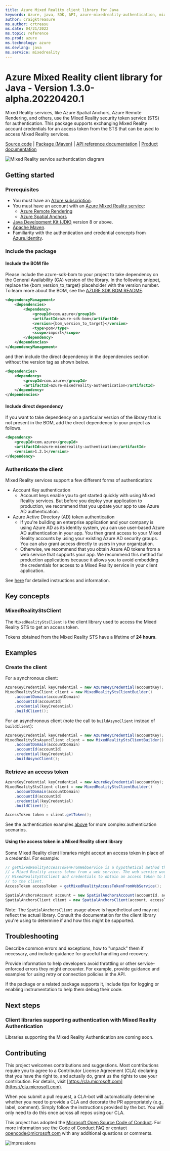 ```yaml
---
title: Azure Mixed Reality client library for Java
keywords: Azure, java, SDK, API, azure-mixedreality-authentication, mixedreality
author: craigktreasure
ms.author: crtreasu
ms.date: 04/21/2022
ms.topic: reference
ms.prod: azure
ms.technology: azure
ms.devlang: java
ms.service: mixedreality
---
```

# Azure Mixed Reality client library for Java - Version 1.3.0-alpha.20220420.1 


Mixed Reality services, like Azure Spatial Anchors, Azure Remote Rendering, and others, use the Mixed Reality security
token service (STS) for authentication. This package supports exchanging Mixed Reality account credentials for an access
token from the STS that can be used to access Mixed Reality services.

[Source code][source] | [Package (Maven)][package] | [API reference documentation][api_documentation]
| [Product documentation][product_docs]

![Mixed Reality service authentication diagram](https://docs.microsoft.com/azure/spatial-anchors/concepts/media/spatial-anchors-authentication-overview.png)

## Getting started

### Prerequisites

- You must have an [Azure subscription](https://azure.microsoft.com/free/).
- You must have an account with an [Azure Mixed Reality service](https://azure.microsoft.com/topic/mixed-reality/):
  - [Azure Remote Rendering](https://docs.microsoft.com/azure/remote-rendering/)
  - [Azure Spatial Anchors](https://docs.microsoft.com/azure/spatial-anchors/)
- [Java Development Kit (JDK)](https://docs.microsoft.com/java/azure/jdk/?view=azure-java-stable) version 8 or above.
- [Apache Maven](https://maven.apache.org/download.cgi).
- Familiarity with the authentication and credential concepts from [Azure.Identity](https://github.com/Azure/azure-sdk-for-java/tree/main/sdk/identity/azure-identity).

### Include the package

#### Include the BOM file

Please include the azure-sdk-bom to your project to take dependency on the General Availability (GA) version of the library. In the following snippet, replace the {bom_version_to_target} placeholder with the version number.
To learn more about the BOM, see the [AZURE SDK BOM README](https://github.com/Azure/azure-sdk-for-java/blob/main/sdk/boms/azure-sdk-bom/README.md).

```xml
<dependencyManagement>
    <dependencies>
        <dependency>
            <groupId>com.azure</groupId>
            <artifactId>azure-sdk-bom</artifactId>
            <version>{bom_version_to_target}</version>
            <type>pom</type>
            <scope>import</scope>
        </dependency>
    </dependencies>
</dependencyManagement>
```
and then include the direct dependency in the dependencies section without the version tag as shown below.

```xml
<dependencies>
    <dependency>
        <groupId>com.azure</groupId>
        <artifactId>azure-mixedreality-authentication</artifactId>
    </dependency>
</dependencies>
```

#### Include direct dependency
If you want to take dependency on a particular version of the library that is not present in the BOM,
add the direct dependency to your project as follows.

[//]: # ({x-version-update-start;com.azure:azure-mixedreality-authentication;current})
```xml
<dependency>
    <groupId>com.azure</groupId>
    <artifactId>azure-mixedreality-authentication</artifactId>
    <version>1.2.1</version>
</dependency>
```

### Authenticate the client

Mixed Reality services support a few different forms of authentication:

- Account Key authentication
  - Account keys enable you to get started quickly with using Mixed Reality services. But before you deploy your application
    to production, we recommend that you update your app to use Azure AD authentication.
- Azure Active Directory (AD) token authentication
  - If you're building an enterprise application and your company is using Azure AD as its identity system, you can use
    user-based Azure AD authentication in your app. You then grant access to your Mixed Reality accounts by using your
    existing Azure AD security groups. You can also grant access directly to users in your organization.
  - Otherwise, we recommend that you obtain Azure AD tokens from a web service that supports your app. We recommend this
    method for production applications because it allows you to avoid embedding the credentials for access to a Mixed
    Reality service in your client application.

See [here](https://docs.microsoft.com/azure/spatial-anchors/concepts/authentication) for detailed instructions and information.

## Key concepts

### MixedRealityStsClient

The `MixedRealityStsClient` is the client library used to access the Mixed Reality STS to get an access token.

Tokens obtained from the Mixed Reality STS have a lifetime of **24 hours**.

## Examples

### Create the client

For a synchronous client:

```java
AzureKeyCredential keyCredential = new AzureKeyCredential(accountKey);
MixedRealityStsClient client = new MixedRealityStsClientBuilder()
    .accountDomain(accountDomain)
    .accountId(accountId)
    .credential(keyCredential)
    .buildClient();
```

For an asynchronous client (note the call to `buildAsyncClient` instead of `buildClient`):

```java
AzureKeyCredential keyCredential = new AzureKeyCredential(accountKey);
MixedRealityStsAsyncClient client = new MixedRealityStsClientBuilder()
    .accountDomain(accountDomain)
    .accountId(accountId)
    .credential(keyCredential)
    .buildAsyncClient();
```

### Retrieve an access token

```java
AzureKeyCredential keyCredential = new AzureKeyCredential(accountKey);
MixedRealityStsClient client = new MixedRealityStsClientBuilder()
    .accountDomain(accountDomain)
    .accountId(accountId)
    .credential(keyCredential)
    .buildClient();

AccessToken token = client.getToken();
```

See the authentication examples [above](#authenticate-the-client) for more complex authentication scenarios.

#### Using the access token in a Mixed Reality client library

Some Mixed Reality client libraries might accept an access token in place of a credential. For example:

```java
// getMixedRealityAccessTokenFromWebService is a hypothetical method that retrieves
// a Mixed Reality access token from a web service. The web service would use the
// MixedRealityStsClient and credentials to obtain an access token to be returned
// to the client.
AccessToken accessToken = getMixedRealityAccessTokenFromWebService();

SpatialAnchorsAccount account = new SpatialAnchorsAccount(accountId, accountDomain);
SpatialAnchorsClient client = new SpatialAnchorsClient(account, accessToken);
```

Note: The `SpatialAnchorsClient` usage above is hypothetical and may not reflect the actual library. Consult the
documentation for the client library you're using to determine if and how this might be supported.

## Troubleshooting

Describe common errors and exceptions, how to "unpack" them if necessary, and include guidance for graceful handling and recovery.

Provide information to help developers avoid throttling or other service-enforced errors they might encounter. For example, provide guidance and examples for using retry or connection policies in the API.

If the package or a related package supports it, include tips for logging or enabling instrumentation to help them debug their code.

## Next steps

### Client libraries supporting authentication with Mixed Reality Authentication

Libraries supporting the Mixed Reality Authentication are coming soon.

## Contributing

This project welcomes contributions and suggestions. Most contributions require you to agree to a Contributor License
Agreement (CLA) declaring that you have the right to, and actually do, grant us the rights to use your contribution.
For details, visit [https://cla.microsoft.com](https://cla.microsoft.com).

When you submit a pull request, a CLA-bot will automatically determine whether you need to provide a CLA and decorate the
PR appropriately (e.g., label, comment). Simply follow the instructions provided by the bot. You will only need to do this
once across all repos using our CLA.

This project has adopted the [Microsoft Open Source Code of Conduct](https://opensource.microsoft.com/codeofconduct/).
For more information see the [Code of Conduct FAQ](https://opensource.microsoft.com/codeofconduct/faq/) or contact
[opencode@microsoft.com](mailto:opencode@microsoft.com) with any additional questions or comments.

<!-- LINKS -->
[cla]: https://cla.microsoft.com
[coc]: https://opensource.microsoft.com/codeofconduct/
[coc_faq]: https://opensource.microsoft.com/codeofconduct/faq/
[coc_contact]: mailto:opencode@microsoft.com
[product_docs]: https://azure.microsoft.com/topic/mixed-reality/
[package]: https://search.maven.org/artifact/com.azure/azure-mixedreality-authentication
[api_documentation]: https://aka.ms/java-docs
[source]: https://github.com/Azure/azure-sdk-for-java/tree/main/sdk/mixedreality/azure-mixedreality-authentication

![Impressions](https://azure-sdk-impressions.azurewebsites.net/api/impressions/azure-sdk-for-java%2Fsdk%2Fmixedreality%2Fazure-mixedreality-authentication%2FREADME.png)

